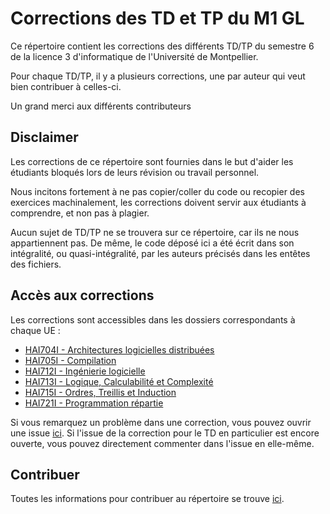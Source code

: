 # Corrections des TD et TP du M1 GL
Ce répertoire contient les corrections des différents TD/TP du semestre 6 de la licence 3 d'informatique de l'Université de Montpellier.

Pour chaque TD/TP, il y a plusieurs corrections, une par auteur qui veut bien contribuer à celles-ci.

Un grand merci aux différents contributeurs

## Disclaimer

Les corrections de ce répertoire sont fournies dans le but d'aider les étudiants bloqués lors de leurs révision ou travail personnel. 

Nous incitons fortement à ne pas copier/coller du code ou recopier des exercices machinalement, les corrections doivent servir aux étudiants à comprendre, et non pas à plagier.

Aucun sujet de TD/TP ne se trouvera sur ce répertoire, car ils ne nous appartiennent pas. De même, le code déposé ici a été écrit dans son intégralité, ou quasi-intégralité, par les auteurs précisés dans les entêtes des fichiers. 

## Accès aux corrections

Les corrections sont accessibles dans les dossiers correspondants à chaque UE :
* [HAI704I - Architectures logicielles distribuées](HAI704I%20Architectures%20logicielles%20distribuées)
* [HAI705I - Compilation](HAI705I%20Compilation)
* [HAI712I - Ingénierie logicielle](HAI712I%20Ingénierie%20logicielle)
* [HAI713I - Logique, Calculabilité et Complexité](HAI713I%20Logique%20Calculabilité%20Complexité)
* [HAI715I - Ordres, Treillis et Induction](HAI715I%20Ordres%20treillis%20et%20induction)
* [HAI721I - Programmation répartie](HAI721I%20Programmation%20répartie)

Si vous remarquez un problème dans une correction, vous pouvez ouvrir une issue [ici](https://github.com/Gaiko19/Corrections_M1GL/issues/). Si l'issue de la correction pour le TD en particulier est encore ouverte, vous pouvez directement commenter dans l'issue en elle-même.

## Contribuer

Toutes les informations pour contribuer au répertoire se trouve [ici](CONTRIBUTORS.md).
